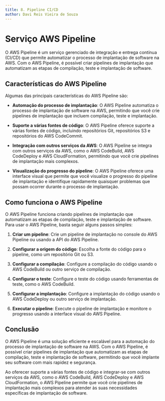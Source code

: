 ```yaml
---
title: 8. Pipeline CI/CD
author: Davi Reis Vieira de Souza
---
```


# Serviço AWS Pipeline

O AWS Pipeline é um serviço gerenciado de integração e entrega contínua (CI/CD) que permite automatizar o processo de implantação de software na AWS. Com o AWS Pipeline, é possível criar pipelines de implantação que automatizam as etapas de compilação, teste e implantação de software.

## Características do AWS Pipeline

Algumas das principais características do AWS Pipeline são:

- **Automação do processo de implantação**: O AWS Pipeline automatiza o processo de implantação de software na AWS, permitindo que você crie pipelines de implantação que incluem compilação, teste e implantação.

- **Suporte a várias fontes de código**: O AWS Pipeline oferece suporte a várias fontes de código, incluindo repositórios Git, repositórios S3 e repositórios do AWS CodeCommit.

- **Integração com outros serviços da AWS**: O AWS Pipeline se integra com outros serviços da AWS, como o AWS CodeBuild, AWS CodeDeploy e AWS CloudFormation, permitindo que você crie pipelines de implantação mais complexos.

- **Visualização do progresso do pipeline**: O AWS Pipeline oferece uma interface visual que permite que você visualize o progresso do pipeline de implantação e identifique rapidamente quaisquer problemas que possam ocorrer durante o processo de implantação.

## Como funciona o AWS Pipeline

O AWS Pipeline funciona criando pipelines de implantação que automatizam as etapas de compilação, teste e implantação de software. Para usar o AWS Pipeline, basta seguir alguns passos simples:

1. **Criar um pipeline**: Crie um pipeline de implantação no console do AWS Pipeline ou usando a API do AWS Pipeline.

2. **Configurar a origem do código**: Escolha a fonte do código para o pipeline, como um repositório Git ou S3.

3. **Configurar a compilação**: Configure a compilação do código usando o AWS CodeBuild ou outro serviço de compilação.

4. **Configurar o teste**: Configure o teste do código usando ferramentas de teste, como o AWS CodeBuild.

5. **Configurar a implantação**: Configure a implantação do código usando o AWS CodeDeploy ou outro serviço de implantação.

6. **Executar o pipeline**: Execute o pipeline de implantação e monitore o progresso usando a interface visual do AWS Pipeline.

## Conclusão

O AWS Pipeline é uma solução eficiente e escalável para a automação do processo de implantação de software na AWS. Com o AWS Pipeline, é possível criar pipelines de implantação que automatizam as etapas de compilação, teste e implantação de software, permitindo que você implante seu software com mais rapidez e segurança.

Ao oferecer suporte a várias fontes de código e integrar-se com outros serviços da AWS, como o AWS CodeBuild, AWS CodeDeploy e AWS CloudFormation, o AWS Pipeline permite que você crie pipelines de implantação mais complexos para atender às suas necessidades específicas de implantação de software.
